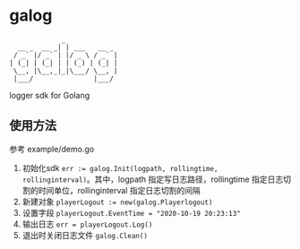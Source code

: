 # galog
```
             _             
  __ _  __ _| | ___   __ _ 
 / _` |/ _` | |/ _ \ / _` |
| (_| | (_| | | (_) | (_| |
 \__, |\__,_|_|\___/ \__, |
 |___/               |___/ 

```

logger sdk for Golang

## 使用方法
参考 example/demo.go

1. 初始化sdk `err := galog.Init(logpath, rollingtime, rollinginterval)`。其中，logpath 指定写日志路径，rollingtime 指定日志切割的时间单位，rollinginterval 指定日志切割的间隔
2. 新建对象 `playerLogout := new(galog.Playerlogout)`
3. 设置字段 `playerLogout.EventTime = "2020-10-19 20:23:13"`
4. 输出日志 `err = playerLogout.Log()`
5. 退出时关闭日志文件 `galog.Clean()`